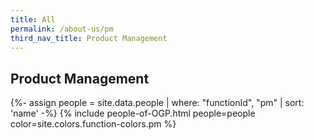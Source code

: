 ```yaml
---
title: All
permalink: /about-us/pm
third_nav_title: Product Management
---
```


## **Product Management**

{%- assign people = site.data.people | where: "functionId", "pm" | sort: 'name' -%}
{% include people-of-OGP.html people=people color=site.colors.function-colors.pm %}

